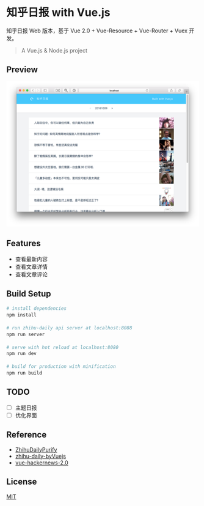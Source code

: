 # 知乎日报 with Vue.js

知乎日报 Web 版本，基于 Vue 2.0 + Vue-Resource + Vue-Router + Vuex 开发。

> A Vue.js & Node.js project

## Preview

![](./preview.png)

## Features
- 查看最新内容
- 查看文章详情
- 查看文章评论

## Build Setup

``` bash
# install dependencies
npm install

# run zhihu-daily api server at localhost:8088
npm run server

# serve with hot reload at localhost:8080
npm run dev

# build for production with minification
npm run build
```

## TODO

 - [ ] 主题日报
 - [ ] 优化界面

## Reference

- [ZhihuDailyPurify](https://github.com/izzyleung/ZhihuDailyPurify/wiki/%E7%9F%A5%E4%B9%8E%E6%97%A5%E6%8A%A5-API-%E5%88%86%E6%9E%90)
- [zhihu-daily-byVuejs](https://github.com/GaryChangCN/zhihu-daily-byVuejs)
- [vue-hackernews-2.0](https://github.com/vuejs/vue-hackernews-2.0)

## License

[MIT](https://opensource.org/licenses/MIT)
